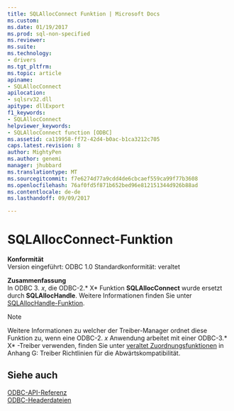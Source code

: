 ```yaml
---
title: SQLAllocConnect Funktion | Microsoft Docs
ms.custom: 
ms.date: 01/19/2017
ms.prod: sql-non-specified
ms.reviewer: 
ms.suite: 
ms.technology:
- drivers
ms.tgt_pltfrm: 
ms.topic: article
apiname:
- SQLAllocConnect
apilocation:
- sqlsrv32.dll
apitype: dllExport
f1_keywords:
- SQLAllocConnect
helpviewer_keywords:
- SQLAllocConnect function [ODBC]
ms.assetid: ca119958-ff72-42d4-b0ac-b1ca3212c705
caps.latest.revision: 8
author: MightyPen
ms.author: genemi
manager: jhubbard
ms.translationtype: MT
ms.sourcegitcommit: f7e6274d77a9cdd4de6cbcaef559ca99f77b3608
ms.openlocfilehash: 76af0fd5f871b652bed96e812151344d926b88ad
ms.contentlocale: de-de
ms.lasthandoff: 09/09/2017

---
```

# <a name="sqlallocconnect-function"></a>SQLAllocConnect-Funktion
**Konformität**  
 Version eingeführt: ODBC 1.0 Standardkonformität: veraltet  
  
 **Zusammenfassung**  
 In ODBC 3. *x*, die ODBC-2.* X* Funktion **SQLAllocConnect** wurde ersetzt durch **SQLAllocHandle**. Weitere Informationen finden Sie unter [SQLAllocHandle-Funktion](../../../odbc/reference/syntax/sqlallochandle-function.md).  
  
> [!NOTE]  
>  Weitere Informationen zu welcher der Treiber-Manager ordnet diese Funktion zu, wenn eine ODBC-2. *x* Anwendung arbeitet mit einer ODBC-3.* X* -Treiber verwenden, finden Sie unter [veraltet Zuordnungsfunktionen](../../../odbc/reference/appendixes/mapping-deprecated-functions.md) in Anhang G: Treiber Richtlinien für die Abwärtskompatibilität.  
  
## <a name="see-also"></a>Siehe auch  
 [ODBC-API-Referenz](../../../odbc/reference/syntax/odbc-api-reference.md)   
 [ODBC-Headerdateien](../../../odbc/reference/install/odbc-header-files.md)
